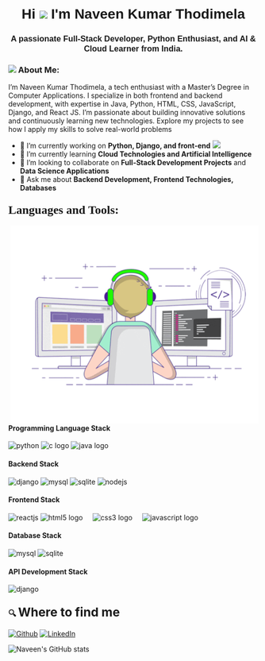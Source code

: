 <!-- Header Section -->
<h1 align="center"><font face="Arial">Hi <img src="https://github.com/TheDudeThatCode/TheDudeThatCode/blob/master/Assets/Hi.gif" width="35" /> I'm Naveen Kumar Thodimela</font></h1>
<h3 align="center"><font face="Arial">A passionate Full-Stack Developer, Python Enthusiast, and AI & Cloud Learner from India.</font></h3>

### <img src="https://github.com/TheDudeThatCode/TheDudeThatCode/blob/master/Assets/Developer.gif" width="45" /> About Me:
I’m Naveen Kumar Thodimela, a tech enthusiast with a Master’s Degree in Computer Applications. I specialize in both frontend and backend development, with expertise in Java, Python, HTML, CSS, JavaScript, Django, and React JS. I’m passionate about building innovative solutions and continuously learning new technologies. Explore my projects to see how I apply my skills to solve real-world problems

- 🔭 I’m currently working on **Python, Django, and front-end** <img src="https://media.giphy.com/media/WUlplcMpOCEmTGBtBW/giphy.gif" width="30">
- 🌱 I’m currently learning **Cloud Technologies and Artificial Intelligence**
- 👯 I’m looking to collaborate on **Full-Stack Development Projects** and **Data Science Applications**
- 💬 Ask me about **Backend Development, Frontend Technologies, Databases**

<!-- **Languages and Tools Section** -->
<h3 align="left"><font size="+2" face="Verdana">Languages and Tools:</font></h3>

<!-- GIF Image -->
<img align="right" height="400" width="500" src="https://raw.githubusercontent.com/mikonoid/mikonoid/main/images/gifs/coder3.gif" alt="Coding GIF"/>

#### Programming Language Stack
<p align="left">
  <img src="https://www.vectorlogo.zone/logos/python/python-icon.svg" alt="python" title="python" width="40" height="40"/>
  <img src="https://cdn.jsdelivr.net/gh/devicons/devicon/icons/c/c-original.svg" height="40" alt="c logo"  />
  <img src="https://cdn.jsdelivr.net/gh/devicons/devicon/icons/java/java-original.svg" height="40" alt="java logo"  />
</p>

#### Backend Stack
<p align="left">
  <img src="https://www.vectorlogo.zone/logos/djangoproject/djangoproject-icon.svg" alt="django" title="django" width="40" height="40"/>
  <img src="https://www.vectorlogo.zone/logos/mysql/mysql-icon.svg" alt="mysql" title="mysql" width="40" height="40"/>
  <img src="https://www.vectorlogo.zone/logos/sqlite/sqlite-icon.svg" alt="sqlite" title="sqlite" width="40" height="40"/>
  <img src="https://www.vectorlogo.zone/logos/nodejs/nodejs-icon.svg" alt="nodejs" title="nodejs" width="40" height="40"/>
</p>

#### Frontend Stack
<p align="left">
  <img src="https://www.vectorlogo.zone/logos/reactjs/reactjs-icon.svg" alt="reactjs" title="reactjs" width="40" height="40"/>
    <img src="https://cdn.jsdelivr.net/gh/devicons/devicon/icons/html5/html5-original.svg" height="40" alt="html5 logo"  />
  <img width="12" />
   <img src="https://cdn.jsdelivr.net/gh/devicons/devicon/icons/css3/css3-original.svg" height="40" alt="css3 logo"  />
  <img width="12" />
   <img src="https://cdn.jsdelivr.net/gh/devicons/devicon/icons/javascript/javascript-original.svg" height="40" alt="javascript logo"  />
  <img width="12" />
</p>

#### Database Stack
<p align="left">
  <img src="https://www.vectorlogo.zone/logos/mysql/mysql-icon.svg" alt="mysql" title="mysql" width="40" height="40"/>
  <img src="https://www.vectorlogo.zone/logos/sqlite/sqlite-icon.svg" alt="sqlite" title="sqlite" width="40" height="40"/>
</p>

#### API Development Stack
<p align="left">
  <img src="https://www.vectorlogo.zone/logos/djangoproject/djangoproject-icon.svg" alt="django" title="django" width="40" height="40"/>
</p>

### 🔍 <span style="font-size: 1.5em;">Where to find me</span>
<p><a href="https://github.com/Naveen17122000" target="_blank"><img alt="Github" src="https://img.shields.io/badge/GitHub-%2312100E.svg?&style=for-the-badge&logo=Github&logoColor=white" /></a> 
  <a href="https://www.linkedin.com/in/naveen-thodimala" target="_blank"><img alt="LinkedIn" src="https://img.shields.io/badge/linkedin-%230077B5.svg?&style=for-the-badge&logo=linkedin&logoColor=white" /></a> 
</p>

<!-- GitHub Stats -->
![Naveen's GitHub stats](https://github-readme-stats.vercel.app/api?username=Naveen17122000&show_icons=true&theme=radical)
